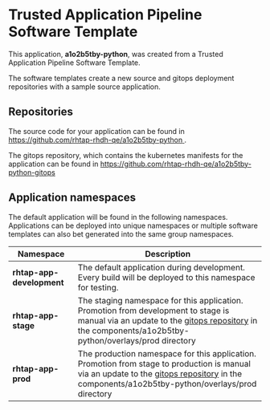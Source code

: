 # Trusted Application Pipeline Software Template

This application, **a1o2b5tby-python**, was created from a Trusted Application Pipeline Software Template.

The software templates create a new source and gitops deployment repositories with a sample source application. 

## Repositories

The source code for your application can be found in [https://github.com/rhtap-rhdh-qe/a1o2b5tby-python ](https://github.com/rhtap-rhdh-qe/a1o2b5tby-python ).
 
The gitops repository, which contains the kubernetes manifests for the application can be found in 
[https://github.com/rhtap-rhdh-qe/a1o2b5tby-python-gitops ](https://github.com/rhtap-rhdh-qe/a1o2b5tby-python-gitops ) 

## Application namespaces 

The default application will be found in the following namespaces. Applications can be deployed into unique namespaces or multiple software templates can also bet generated into the same group namespaces.  

|  Namespace   |  Description   |  
| -------- | -------- |   
| **rhtap-app-development** | The default application during development. Every build will be deployed to this namespace for testing. | 
| **rhtap-app-stage** | The staging namespace for this application. Promotion from development to stage is manual via an update to the [gitops repository](https://github.com/rhtap-rhdh-qe/a1o2b5tby-python-gitops ) in the components/a1o2b5tby-python/overlays/prod directory |  
| **rhtap-app-prod** | The production namespace for this application. Promotion from stage to production is manual via an update to the [gitops repository](https://github.com/rhtap-rhdh-qe/a1o2b5tby-python-gitops ) in the components/a1o2b5tby-python/overlays/prod directory | 